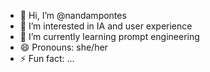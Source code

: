 - 👋 Hi, I’m @nandampontes
- 👀 I’m interested in IA and user experience
- 🌱 I’m currently learning prompt engineering
- 😄 Pronouns: she/her
- ⚡ Fun fact: ...
